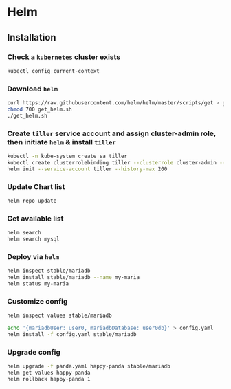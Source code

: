# Helm

## Installation

### Check a `kubernetes` cluster exists
```sh
kubectl config current-context
```

### Download `helm`
```sh
curl https://raw.githubusercontent.com/helm/helm/master/scripts/get > get_helm.sh
chmod 700 get_helm.sh
./get_helm.sh
```

### Create `tiller` service account and assign cluster-admin role, then initiate `helm` & install `tiller`

```sh
kubectl -n kube-system create sa tiller
kubectl create clusterrolebinding tiller --clusterrole cluster-admin --serviceaccount=kube-system:tiller
helm init --service-account tiller --history-max 200
```

### Update Chart list

```sh
helm repo update
```

### Get available list
```sh
helm search
helm search mysql
```

### Deploy via `helm`
```sh
helm inspect stable/mariadb
helm install stable/mariadb --name my-maria
helm status my-maria
```

### Customize config

```sh
helm inspect values stable/mariadb

echo '{mariadbUser: user0, mariadbDatabase: user0db}' > config.yaml
helm install -f config.yaml stable/mariadb
```

### Upgrade config

```sh
helm upgrade -f panda.yaml happy-panda stable/mariadb
helm get values happy-panda
helm rollback happy-panda 1
```
